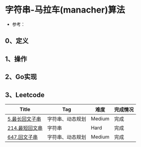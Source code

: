 # 字符串-马拉车(manacher)算法

- 参考：

## 0、定义

## 1、操作

## 2、Go实现

## 3、Leetcode

| Title                                                                       | Tag      | 难度     | 完成情况 |
|-----------------------------------------------------------------------------|----------|--------|------|
| [5.最长回文子串](https://leetcode-cn.com/problems/longest-palindromic-substring/) | 字符串、动态规划 | Medium | 完成   |
| [214.最短回文串](https://leetcode-cn.com/problems/shortest-palindrome/)          | 字符串      | Hard   | 完成   |
| [647.回文子串](https://leetcode-cn.com/problems/palindromic-substrings/)        | 字符串、动态规划 | Medium | 完成   |